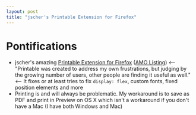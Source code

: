 ```yaml
---
layout: post
title: "jscher's Printable Extension for Firefox"
---
```


# Pontifications

* jscher's amazing [Printable Extension for Firefox](https://www.jeffersonscher.com/ext/printable.html) ([AMO Listing](https://addons.mozilla.org/firefox/addon/printable-the-print-doctor/)) <-- "Printable was created to address my own frustrations, but judging by  the growing number of users, other people are finding it useful as well." <-- It fixes or at least tries to fix  `display: flex`, custom fonts, fixed position elements and more 
* Printing is and will always be problematic. My workaround is to save as PDF and print in Preview on OS X which isn't a workaround if you don't have a Mac (I have both Windows and Mac)

